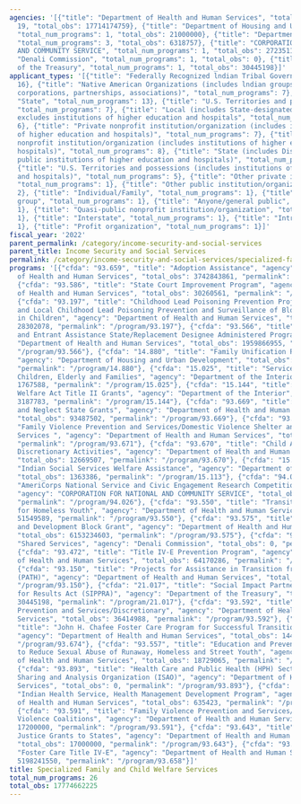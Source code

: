 ```yaml
---
agencies: '[{"title": "Department of Health and Human Services", "total_num_programs":
  19, "total_obs": 17714174759}, {"title": "Department of Housing and Urban Development",
  "total_num_programs": 1, "total_obs": 21000000}, {"title": "Department of the Interior",
  "total_num_programs": 3, "total_obs": 6318757}, {"title": "CORPORATION FOR NATIONAL
  AND COMMUNITY SERVICE", "total_num_programs": 1, "total_obs": 2723511}, {"title":
  "Denali Commission", "total_num_programs": 1, "total_obs": 0}, {"title": "Department
  of the Treasury", "total_num_programs": 1, "total_obs": 30445198}]'
applicant_types: '[{"title": "Federally Recognized lndian Tribal Governments", "total_num_programs":
  16}, {"title": "Native American Organizations (includes lndian groups, cooperatives,
  corporations, partnerships, associations)", "total_num_programs": 7}, {"title":
  "State", "total_num_programs": 13}, {"title": "U.S. Territories and possessions",
  "total_num_programs": 7}, {"title": "Local (includes State-designated lndian Tribes,
  excludes institutions of higher education and hospitals", "total_num_programs":
  6}, {"title": "Private nonprofit institution/organization (includes institutions
  of higher education and hospitals)", "total_num_programs": 7}, {"title": "Public
  nonprofit institution/organization (includes institutions of higher education and
  hospitals)", "total_num_programs": 8}, {"title": "State (includes District of Columbia,
  public institutions of higher education and hospitals)", "total_num_programs": 4},
  {"title": "U.S. Territories and possessions (includes institutions of higher education
  and hospitals)", "total_num_programs": 5}, {"title": "Other private institutions/organizations",
  "total_num_programs": 1}, {"title": "Other public institution/organization", "total_num_programs":
  2}, {"title": "Individual/Family", "total_num_programs": 1}, {"title": "Minority
  group", "total_num_programs": 1}, {"title": "Anyone/general public", "total_num_programs":
  1}, {"title": "Quasi-public nonprofit institution/organization", "total_num_programs":
  1}, {"title": "Interstate", "total_num_programs": 1}, {"title": "Intrastate", "total_num_programs":
  1}, {"title": "Profit organization", "total_num_programs": 1}]'
fiscal_year: '2022'
parent_permalink: /category/income-security-and-social-services
parent_title: Income Security and Social Services
permalink: /category/income-security-and-social-services/specialized-family-and-child-welfare-services
programs: '[{"cfda": "93.659", "title": "Adoption Assistance", "agency": "Department
  of Health and Human Services", "total_obs": 3742843861, "permalink": "/program/93.659"},
  {"cfda": "93.586", "title": "State Court Improvement Program", "agency": "Department
  of Health and Human Services", "total_obs": 30260561, "permalink": "/program/93.586"},
  {"cfda": "93.197", "title": "Childhood Lead Poisoning Prevention Projects, State
  and Local Childhood Lead Poisoning Prevention and Surveillance of Blood Lead Levels
  in Children", "agency": "Department of Health and Human Services", "total_obs":
  28302078, "permalink": "/program/93.197"}, {"cfda": "93.566", "title": "Refugee
  and Entrant Assistance State/Replacement Designee Administered Programs", "agency":
  "Department of Health and Human Services", "total_obs": 1959866955, "permalink":
  "/program/93.566"}, {"cfda": "14.880", "title": "Family Unification Program (FUP)",
  "agency": "Department of Housing and Urban Development", "total_obs": 21000000,
  "permalink": "/program/14.880"}, {"cfda": "15.025", "title": "Services to Indian
  Children, Elderly and Families", "agency": "Department of the Interior", "total_obs":
  1767588, "permalink": "/program/15.025"}, {"cfda": "15.144", "title": "Indian Child
  Welfare Act Title II Grants", "agency": "Department of the Interior", "total_obs":
  3187783, "permalink": "/program/15.144"}, {"cfda": "93.669", "title": "Child Abuse
  and Neglect State Grants", "agency": "Department of Health and Human Services",
  "total_obs": 93487502, "permalink": "/program/93.669"}, {"cfda": "93.671", "title":
  "Family Violence Prevention and Services/Domestic Violence Shelter and Supportive
  Services ", "agency": "Department of Health and Human Services", "total_obs": 144600000,
  "permalink": "/program/93.671"}, {"cfda": "93.670", "title": "Child Abuse and Neglect
  Discretionary Activities", "agency": "Department of Health and Human Services",
  "total_obs": 12669507, "permalink": "/program/93.670"}, {"cfda": "15.113", "title":
  "Indian Social Services Welfare Assistance", "agency": "Department of the Interior",
  "total_obs": 1363386, "permalink": "/program/15.113"}, {"cfda": "94.026", "title":
  "AmeriCorps National Service and Civic Engagement Research Competition 94.026",
  "agency": "CORPORATION FOR NATIONAL AND COMMUNITY SERVICE", "total_obs": 2723511,
  "permalink": "/program/94.026"}, {"cfda": "93.550", "title": "Transitional Living
  for Homeless Youth", "agency": "Department of Health and Human Services", "total_obs":
  51549589, "permalink": "/program/93.550"}, {"cfda": "93.575", "title": "Child Care
  and Development Block Grant", "agency": "Department of Health and Human Services",
  "total_obs": 6153234603, "permalink": "/program/93.575"}, {"cfda": "90.199", "title":
  "Shared Services", "agency": "Denali Commission", "total_obs": 0, "permalink": "/program/90.199"},
  {"cfda": "93.472", "title": "Title IV-E Prevention Program", "agency": "Department
  of Health and Human Services", "total_obs": 64170286, "permalink": "/program/93.472"},
  {"cfda": "93.150", "title": "Projects for Assistance in Transition from Homelessness
  (PATH)", "agency": "Department of Health and Human Services", "total_obs": 0, "permalink":
  "/program/93.150"}, {"cfda": "21.017", "title": "Social Impact Partnerships to Pay
  for Results Act (SIPPRA)", "agency": "Department of the Treasury", "total_obs":
  30445198, "permalink": "/program/21.017"}, {"cfda": "93.592", "title": "Family Violence
  Prevention and Services/Discretionary", "agency": "Department of Health and Human
  Services", "total_obs": 36414988, "permalink": "/program/93.592"}, {"cfda": "93.674",
  "title": "John H. Chafee Foster Care Program for Successful Transition to Adulthood",
  "agency": "Department of Health and Human Services", "total_obs": 144968791, "permalink":
  "/program/93.674"}, {"cfda": "93.557", "title": "Education and Prevention Grants
  to Reduce Sexual Abuse of Runaway, Homeless and Street Youth", "agency": "Department
  of Health and Human Services", "total_obs": 18729065, "permalink": "/program/93.557"},
  {"cfda": "93.893", "title": "Health Care and Public Health (HPH) Sector Information
  Sharing and Analysis Organization (ISAO)", "agency": "Department of Health and Human
  Services", "total_obs": 0, "permalink": "/program/93.893"}, {"cfda": "93.228", "title":
  "Indian Health Service, Health Management Development Program", "agency": "Department
  of Health and Human Services", "total_obs": 635423, "permalink": "/program/93.228"},
  {"cfda": "93.591", "title": "Family Violence Prevention and Services/State Domestic
  Violence Coalitions", "agency": "Department of Health and Human Services", "total_obs":
  17200000, "permalink": "/program/93.591"}, {"cfda": "93.643", "title": "Children''s
  Justice Grants to States", "agency": "Department of Health and Human Services",
  "total_obs": 17000000, "permalink": "/program/93.643"}, {"cfda": "93.658", "title":
  "Foster Care Title IV-E", "agency": "Department of Health and Human Services", "total_obs":
  5198241550, "permalink": "/program/93.658"}]'
title: Specialized Family and Child Welfare Services
total_num_programs: 26
total_obs: 17774662225
---
```

